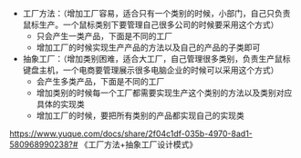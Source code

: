 - 工厂方法：（增加工厂容易，适合只有一个类别的时候，小部门，自己只负责鼠标生产。一个鼠标类别下要管理自己很多公司的时候要采用这个方式）
    - 只会产生一类产品，下面是不同的工厂
    - 增加工厂的时候实现生产产品的方法以及自己的产品的子类即可
- 抽象工厂：（增加类别困难，适合大工厂，自己管理很多类别，负责生产鼠标键盘主机，一个电商要管理展示很多电脑企业的时候可以采用这个方式）
    - 会产生多类产品，下面是不同的工厂
    - 增加类别的时候每一个工厂都需要实现生产这个类别的方法以及类别对应具体的实现类
    - 增加工厂的时候，要把所有类别的产品都实现自己的实现类


https://www.yuque.com/docs/share/2f04c1df-035b-4970-8ad1-580968990238?# 《工厂方法+抽象工厂设计模式》
